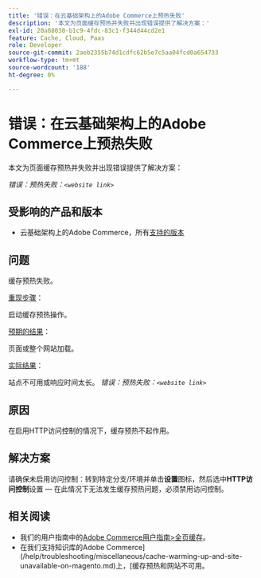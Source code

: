 ```yaml
---
title: '错误：在云基础架构上的Adobe Commerce上预热失败'
description: '本文为页面缓存预热并失败并出现错误提供了解决方案：'
exl-id: 20a88030-b1c9-4fdc-83c1-f344d44cd2e1
feature: Cache, Cloud, Paas
role: Developer
source-git-commit: 2aeb2355b74d1cdfc62b5e7c5aa04fcd0a654733
workflow-type: tm+mt
source-wordcount: '188'
ht-degree: 0%

---
```


# 错误：在云基础架构上的Adobe Commerce上预热失败

本文为页面缓存预热并失败并出现错误提供了解决方案：

*错误：预热失败：`<website link>`*

## 受影响的产品和版本

* 云基础架构上的Adobe Commerce，所有[支持的版本](https://magento.com/sites/default/files/magento-software-lifecycle-policy.pdf)

## 问题

缓存预热失败。

<u>重现步骤</u>：

启动缓存预热操作。

<u>预期的结果</u>：

页面或整个网站加载。

<u>实际结果</u>：

站点不可用或响应时间太长。 *错误：预热失败：`<website link>`*

## 原因

在启用HTTP访问控制的情况下，缓存预热不起作用。

## 解决方案

请确保未启用访问控制：转到特定分支/环境并单击&#x200B;**设置**&#x200B;图标，然后选中&#x200B;**HTTP访问控制**&#x200B;设置 — 在此情况下无法发生缓存预热问题，必须禁用访问控制。

## 相关阅读

* 我们的用户指南中的[Adobe Commerce用户指南>全页缓存](https://experienceleague.adobe.com/en/docs/commerce-admin/systems/tools/cache-management#full-page-caching)。
* 在我们支持知识库的Adobe Commerce](/help/troubleshooting/miscellaneous/cache-warming-up-and-site-unavailable-on-magento.md)上，[缓存预热和网站不可用。
